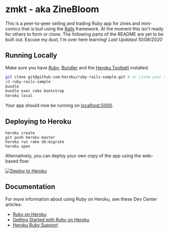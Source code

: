 # zmkt - aka ZineBloom

This is a peer-to-peer selling and trading Ruby app for zines and mini-comics that is buil using the [Rails](http://rubyonrails.org) framework. At the moment this isn't ready for others to form or clone. The following parts of the README are yet to be built out. Excuse my dust, I'm over here learning! *Last Updated 10/08/2020*

## Running Locally

Make sure you have [Ruby](https://www.ruby-lang.org), [Bundler](http://bundler.io) and the [Heroku Toolbelt](https://toolbelt.heroku.com/) installed.

```sh
git clone git@github.com:heroku/ruby-rails-sample.git # or clone your own fork
cd ruby-rails-sample
bundle
bundle exec rake bootstrap
heroku local
```

Your app should now be running on [localhost:5000](http://localhost:5000/).

## Deploying to Heroku

```
heroku create
git push heroku master
heroku run rake db:migrate
heroku open
```

Alternatively, you can deploy your own copy of the app using the web-based flow:

[![Deploy to Heroku](https://www.herokucdn.com/deploy/button.png)](https://heroku.com/deploy)

## Documentation

For more information about using Ruby on Heroku, see these Dev Center articles:

- [Ruby on Heroku](https://devcenter.heroku.com/categories/ruby)
- [Getting Started with Ruby on Heroku](https://devcenter.heroku.com/articles/getting-started-with-ruby)
- [Heroku Ruby Support](https://devcenter.heroku.com/articles/ruby-support)


